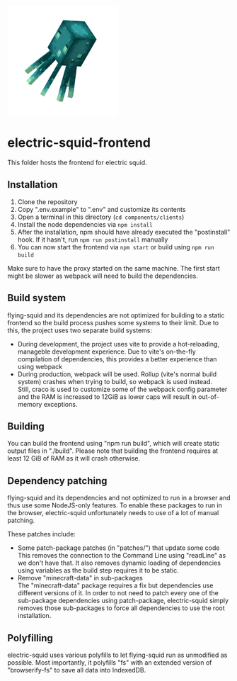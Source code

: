 <img src="src/logo.png" width="250" height="250" />

# electric-squid-frontend

This folder hosts the frontend for electric squid.

## Installation

1. Clone the repository
2. Copy ".env.example" to ".env" and customize its contents
3. Open a terminal in this directory (`cd components/clients`)
4. Install the node dependencies via `npm install`
5. After the installation, npm should have already executed the "postinstall" hook. If it hasn't, run `npm run postinstall` manually
6. You can now start the frontend via `npm start` or build using `npm run build`

Make sure to have the proxy started on the same machine. The first start might be slower as webpack will need to build the dependencies.

## Build system

flying-squid and its dependencies are not optimized for building to a static frontend so the build process pushes some systems to their limit.
Due to this, the project uses two separate build systems:

- During development, the project uses vite to provide a hot-reloading, manageble development experience. Due to vite's on-the-fly compilation of dependencies, this provides a better experience than using webpack
- During production, webpack will be used. Rollup (vite's normal build system) crashes when trying to build, so webpack is used instead.<br />
  Still, craco is used to customize some of the webpack config parameter and the RAM is increased to 12GiB as lower caps will result in out-of-memory exceptions.

## Building

You can build the frontend using "npm run build", which will create static output files in "./build". Please note that building the frontend requires at least 12 GiB of RAM as it will crash otherwise.

## Dependency patching

flying-squid and its dependencies and not optimized to run in a browser and thus use some NodeJS-only features. To enable these packages to run in the browser, electric-squid unfortunately needs to use of a lot of manual patching.

These patches include:

- Some patch-package patches (in "patches/") that update some code<br >
  This removes the connection to the Command Line using "readLine" as we don't have that. It also removes dynamic loading of dependencies using variables as the build step requires it to be static.
- Remove "minecraft-data" in sub-packages<br />
  The "minecraft-data" package requires a fix but dependencies use different versions of it. In order to not need to patch every one of the sub-package dependencies using patch-package, electric-squid simply removes those sub-packages to force all dependencies to use the root installation.

## Polyfilling

electric-squid uses various polyfills to let flying-squid run as unmodified as possible. Most importantly, it polyfills "fs" with an extended version of "browserify-fs" to save all data into IndexedDB.
